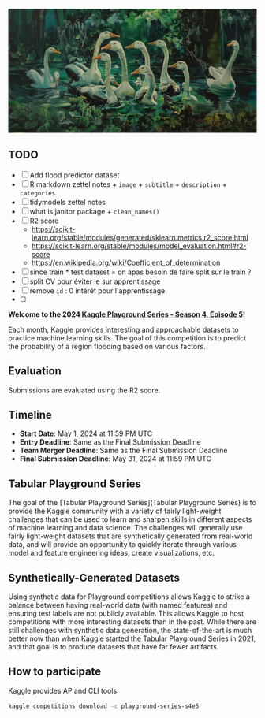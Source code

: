 ![swan on a lake](./images/header.png)

## TODO

- [ ] Add flood predictor dataset
- [ ] R markdown zettel notes + `image` + `subtitle` + `description` + `categories`
- [ ] tidymodels zettel notes
- [ ] what is janitor package + `clean_names()`
- [ ] R2 score
  - https://scikit-learn.org/stable/modules/generated/sklearn.metrics.r2_score.html
  - https://scikit-learn.org/stable/modules/model_evaluation.html#r2-score
  - https://en.wikipedia.org/wiki/Coefficient_of_determination
- [ ] since train * test dataset = on apas besoin de faire split sur le train ?
- [ ] split CV pour éviter le sur apprentissage
- [ ] remove `id` : 0 intérêt pour l'apprentissage
- [ ]


**Welcome to the 2024 [Kaggle Playground Series - Season 4, Episode 5](https://www.kaggle.com/competitions/playground-series-s4e5)!**

Each month, Kaggle provides interesting and approachable datasets to practice
machine learning skills. The goal of this competition is to predict the
probability of a region flooding based on various factors.

## Evaluation

Submissions are evaluated using the R2 score.

## Timeline

- **Start Date**: May 1, 2024 at 11:59 PM UTC
- **Entry Deadline**: Same as the Final Submission Deadline
- **Team Merger Deadline**: Same as the Final Submission Deadline
- **Final Submission Deadline**: May 31, 2024 at 11:59 PM UTC

## Tabular Playground Series

The goal of the [Tabular Playground Series](Tabular Playground Series) is to
provide the Kaggle community with a variety of fairly light-weight challenges
that can be used to learn and sharpen skills in different aspects of machine
learning and data science. The challenges will generally use fairly light-weight
datasets that are synthetically generated from real-world data, and will provide
an opportunity to quickly iterate through various model and feature engineering
ideas, create visualizations, etc.

## Synthetically-Generated Datasets

Using synthetic data for Playground competitions allows Kaggle to strike a
balance between having real-world data (with named features) and ensuring test
labels are not publicly available. This allows Kaggle to host competitions with
more interesting datasets than in the past. While there are still challenges
with synthetic data generation, the state-of-the-art is much better now than
when Kaggle started the Tabular Playground Series in 2021, and that goal is to
produce datasets that have far fewer artifacts.

## How to participate

Kaggle provides AP and CLI tools

```bash
kaggle competitions download -c playground-series-s4e5
```